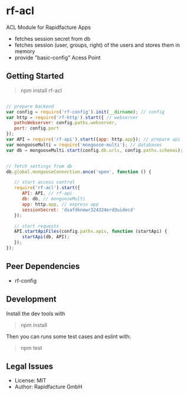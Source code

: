 # rf-acl

ACL Module for Rapidfacture Apps
* fetches session secret from db
* fetches session (user, groups, right) of the users and stores them in memory
* provide "basic-config" Acess Point



## Getting Started

> npm install rf-acl


```js

// prepare backend
var config = require('rf-config').init(__dirname); // config
var http = require('rf-http').start({ // webserver
   pathsWebserver: config.paths.webserver,
   port: config.port
});
var API = require('rf-api').start({app: http.app}); // prepare api
var mongooseMulti = require('mongoose-multi'); // databases
var db = mongooseMulti.start(config.db.urls, config.paths.schemas);


// fetch settings from db
db.global.mongooseConnection.once('open', function () {

   // start access control
   require('rf-acl').start({
      API: API, // rf-api
      db: db, // mongooseMulti
      app: http.app, // express app
      sessionSecret: 'dsafdknewr324324erd3uidecd'
   });

   // start requests
   API.startApiFiles(config.paths.apis, function (startApi) {
      startApi(db, API);
   });
});


```


## Peer Dependencies
* rf-config


## Development
Install the dev tools with

> npm install

Then you can runs some test cases and eslint with:

> npm test


## Legal Issues
* License: MIT
* Author: Rapidfacture GmbH
